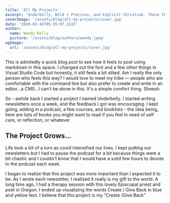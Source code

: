 ```yaml
---
title: 'All My Projects'
excerpt: 'Underbelly, Wild + Precious, and Explicit Christian. These three projects sum up where I am focusing my energy these days. I expect that this blog will be a place for me to explore ideas related to creating  and growing my projects, and where people who are interested can find out a bit more about me.'
coverImage: '/assets/blog/all-my-projects/cover.jpg'
date: '2020-03-16T05:35:07.322Z'
author:
  name: Wendy Kelly
  picture: '/assets/blog/authors/wendy.jpeg'
ogImage:
  url: '/assets/blog/all-my-projects/cover.jpg'
---
```


This is admitedly a quick blog post to see how it feels to post using markdown in this space. I changed out the font and a few other things in Visual Studio Code but honestly, it still feels a bit stited. Am I really the only person who feels this way? I would love to meet my tribe — people who are comfortable with the command line but also prefer to create and write in an editor...a CMS...I can't be alone in this.  It's a simple comfort thing. Sheesh.

So - awhile back I started a project I named Underbelly. I started writing newsletters once a week, and the feedback I got was encouraging. I kept going, adding in a podcast, a few courses, and booklists - the idea being, here are lists of books you might want to read if you feel in need of self care, or reflection, or whatever.

## The Project Grows...

Life took a bit of a turn as covid intensified our lives. I kept putting out newsletters but I had to pause the podcast for a bit because things were a bit chaotic and I couldn't know that I would have a solid few hours to devote to the podcast each week.

I began to realize that this project was more important than I expected it to be. As I wrote each newsletter, I realized it really is my gift to the world. A long time ago, I had a therapy session with this lovely Episcopal priest and poet in Oregon. I ended up visualizing the words Create / Give Back in blue and yellow text. I believe that this project is my "Create /Give Back" 
